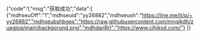 {"code":1,"msg":"获取成功","data":[ {"mdhseuOff":"1","mdhseuid":"yy26882","mdhseush":"https://line.me/ti/p/~yy26882","mdhseubshbges":"https://raw.githubusercontent.com/mnqjkdh/zuagjoq/main/backgorund.png","mdhdanRrl":"https://www.cjhjksd.com/"} ]}
